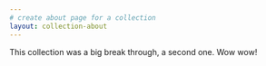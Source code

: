 ```yaml
---
# create about page for a collection
layout: collection-about
---
```


This collection was a big break through, a second one. 
Wow wow!
